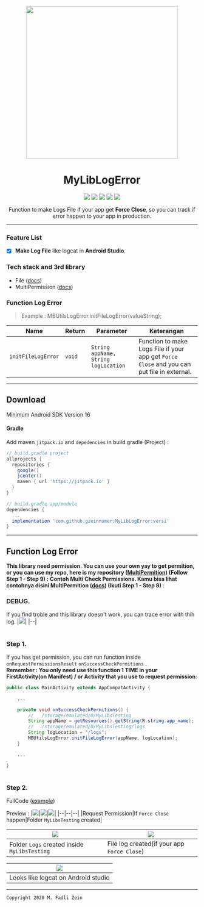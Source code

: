 <p align="center">
  <img src="https://github.com/gzeinnumer/MyLibUtils/blob/master/preview/bg.jpg" width="400"/>
</p>

<h1 align="center">
MyLibLogError
</h1>

<div align="center">
    <a><img src="https://img.shields.io/badge/Version-0.0.2-brightgreen.svg?style=flat"></a>
    <a><img src="https://img.shields.io/badge/ID-gzeinnumer-blue.svg?style=flat"></a>
    <a><img src="https://img.shields.io/badge/Java-Suport-green?logo=java&style=flat"></a>
    <a><img src="https://img.shields.io/badge/Koltin-Suport-green?logo=kotlin&style=flat"></a>
    <a href="https://github.com/gzeinnumer"><img src="https://img.shields.io/github/followers/gzeinnumer?label=follow&style=social"></a>
    <br>
    <p>Function to make Logs File if your app get <b>Force Close</b>, so you can track if error happen to your app in production.</p>
</div>

---

### Feature List
- [x] **Make Log File** like logcat in **Android Studio**.

### Tech stack and 3rd library
- File ([docs](https://developer.android.com/reference/java/io/File))
- MultiPermission ([docs](https://github.com/gzeinnumer/MultiPermition))

### Function Log Error
> Example : MBUtilsLogError.initFileLogError(valueString);

| Name               | Return    | Parameter                            | Keterangan    | 
| ------------------ | --------- | ------------------------------------ | ------------- |
| `initFileLogError` | `void`    | `String appName, String logLocation` | Function to make Logs File if your app get `Force Close` and you can put file in external. |

---
## Download
Minimum Android SDK Version 16
#### Gradle
Add maven `jitpack.io` and `depedencies` in build.gradle (Project) :
```gradle
// build.gradle project
allprojects {
  repositories {
    google()
    jcenter()
    maven { url 'https://jitpack.io' }
  }
}

// build.gradle app/module
dependencies {
  ...
  implementation 'com.github.gzeinnumer:MyLibLogError:versi'
}
```

---

## Function Log Error
**This library need permission. You can use your own yay to get permition, or you can use my repo, here is my repository ([MultiPermition](https://github.com/gzeinnumer/MultiPermition)) (Follow Step 1 - Step 9) :**
**Contoh Multi Check Permissions. Kamu bisa lihat contohnya disini MultiPermition ([docs](https://github.com/gzeinnumer/MultiPermition)) (Ikuti Step 1 - Step 9)** :

### DEBUG.
If you find troble and this library doesn't work, you can trace error with thih log.
|![](https://github.com/gzeinnumer/MyLibLogError/blob/master/assets/debug.jpg)|
|--|

#
### Step 1.
If you has get permission, you can run function inside `onRequestPermissionsResult`  `onSuccessCheckPermitions` .  
**Remember : You only need use this function 1 TIME in your FirstActivity(on Manifest) / or Activity that you use to request permission**:

```java
public class MainActivity extends AppCompatActivity {

    ...

    private void onSuccessCheckPermitions() {
        //   /storage/emulated/0/MyLibsTesting
        String appName = getResources().getString(R.string.app_name);
        //   /storage/emulated/0/MyLibsTesting/logs
        String logLocation = "/logs";
        MBUtilsLogError.initFileLogError(appName, logLocation);
    }

    ...

}
```

#
### Step 2.
FullCode ([example](https://github.com/gzeinnumer/MyLibLogError/blob/master/example/MainActivity.java))

Preview :
|![](https://github.com/gzeinnumer/MyLibLogError/blob/master/assets/example1.jpg)|![](https://github.com/gzeinnumer/MyLibLogError/blob/master/assets/example2.jpg)|![](https://github.com/gzeinnumer/MyLibLogError/blob/master/assets/example3.jpg)|
|--|--|--|
|Request Permission|If `Force Close` happen|Folder `MyLibsTesting` created|

|![](https://github.com/gzeinnumer/MyLibLogError/blob/master/assets/example4.jpg)|![](https://github.com/gzeinnumer/MyLibLogError/blob/master/assets/example5.jpg)|
|--|--|
|Folder `Logs` created inside `MyLibsTesting`|File log created(if your app `Force Close`)|

|![](https://github.com/gzeinnumer/MyLibLogError/blob/master/assets/example6.jpg)|
|--|
|Looks like logcat on Android studio|

---

```
Copyright 2020 M. Fadli Zein
```
